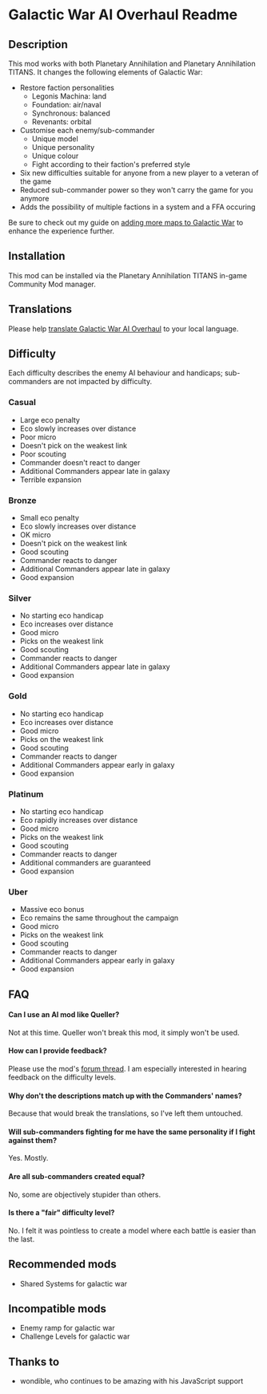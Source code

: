 # Galactic War AI Overhaul Readme

## Description

This mod works with both Planetary Annihilation and Planetary Annihilation TITANS. It changes the following elements of Galactic War:

 - Restore faction personalities
   - Legonis Machina: land
   - Foundation: air/naval
   - Synchronous: balanced
   - Revenants: orbital
 - Customise each enemy/sub-commander
   - Unique model
   - Unique personality
   - Unique colour
   - Fight according to their faction's preferred style
 - Six new difficulties suitable for anyone from a new player to a veteran of the game
 - Reduced sub-commander power so they won't carry the game for you anymore
 - Adds the possibility of multiple factions in a system and a FFA occuring

Be sure to check out my guide on [adding more maps to Galactic War](https://planetaryannihilation.com/guides/galactic-war-difficulty-and-adding-more-maps/) to enhance the experience further.

## Installation

This mod can be installed via the Planetary Annihilation TITANS in-game Community Mod manager.

## Translations

Please help [translate Galactic War AI Overhaul](https://poeditor.com/join/project/GMUUxugX7u) to your local language.

## Difficulty

Each difficulty describes the enemy AI behaviour and handicaps; sub-commanders are not impacted by difficulty.

### Casual

 - Large eco penalty
 - Eco slowly increases over distance
 - Poor micro
 - Doesn't pick on the weakest link
 - Poor scouting
 - Commander doesn't react to danger
 - Additional Commanders appear late in galaxy
 - Terrible expansion

### Bronze

 - Small eco penalty
 - Eco slowly increases over distance
 - OK micro
 - Doesn't pick on the weakest link
 - Good scouting
 - Commander reacts to danger
 - Additional Commanders appear late in galaxy
 - Good expansion

### Silver

 - No starting eco handicap
 - Eco increases over distance
 - Good micro
 - Picks on the weakest link
 - Good scouting
 - Commander reacts to danger
 - Additional Commanders appear late in galaxy
 - Good expansion

### Gold

 - No starting eco handicap
 - Eco increases over distance
 - Good micro
 - Picks on the weakest link
 - Good scouting
 - Commander reacts to danger
 - Additional Commanders appear early in galaxy
 - Good expansion

### Platinum

 - No starting eco handicap
 - Eco rapidly increases over distance
 - Good micro
 - Picks on the weakest link
 - Good scouting
 - Commander reacts to danger
 - Additional commanders are guaranteed
 - Good expansion

### Uber

 - Massive eco bonus
 - Eco remains the same throughout the campaign
 - Good micro
 - Picks on the weakest link
 - Good scouting
 - Commander reacts to danger
 - Additional Commanders appear early in galaxy
 - Good expansion

## FAQ

#### Can I use an AI mod like Queller?
Not at this time. Queller won't break this mod, it simply won't be used.

#### How can I provide feedback?
Please use the mod's [forum thread](https://forums.planetaryannihilation.com/threads/client-galactic-war-ai-overhaul.72360/). I am especially interested in hearing feedback on the difficulty levels.

#### Why don't the descriptions match up with the Commanders' names?
Because that would break the translations, so I've left them untouched.

#### Will sub-commanders fighting for me have the same personality if I fight against them?
Yes. Mostly.

#### Are all sub-commanders created equal?
No, some are objectively stupider than others.

#### Is there a "fair" difficulty level?
No. I felt it was pointless to create a model where each battle is easier than the last.

## Recommended mods
 - Shared Systems for galactic war

## Incompatible mods
 - Enemy ramp for galactic war
 - Challenge Levels for galactic war

## Thanks to

 - wondible, who continues to be amazing with his JavaScript support